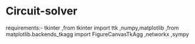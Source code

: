 # Circuit-solver
requirements:-
 tkinter
,from tkinter import ttk
,numpy,matplotlib
,from matplotlib.backends_tkagg import FigureCanvasTkAgg
,networkx
,sympy
